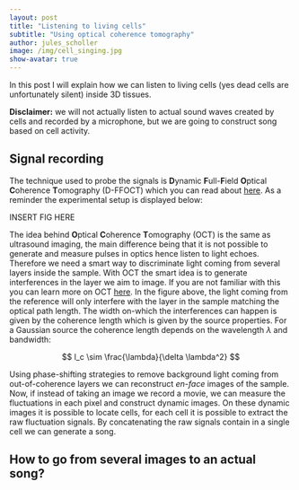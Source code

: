 ```yaml
---
layout: post
title: "Listening to living cells"
subtitle: "Using optical coherence tomography"
author: jules_scholler
image: /img/cell_singing.jpg
show-avatar: true
---
```


In this post I will explain how we can listen to living cells (yes dead cells are unfortunately silent) inside 3D tissues.

**Disclaimer:** we will not actually listen to actual sound waves created by cells and recorded by a microphone, but we are going to construct song based on cell activity.

## Signal recording

The technique used to probe the signals is **D**ynamic **F**ull-**F**ield **O**ptical **C**oherence **T**omography (D-FFOCT) which you can read about [here](https://www.jscholler.com/2019-01-28-dffoct/). As a reminder the experimental setup is displayed below:

INSERT FIG HERE

The idea behind **O**ptical **C**oherence **T**omography (OCT) is the same as ultrasound imaging, the main difference being that it is not possible to generate and measure pulses in optics hence listen to light echoes. Therefore we need a smart way to discriminate light coming from several layers inside the sample. With OCT the smart idea is to generate interferences in the layer we aim to image. If you are not familiar with this you can learn more on OCT [here](https://www.jscholler.com/2019-01-28-ffoct/). In the figure above, the light coming from the reference will only interfere with the layer in the sample matching the optical path length. The width on-which the interferences can happen is given by the coherence length which is given by the source properties. For a Gaussian source the coherence length depends on the wavelength $\lambda$ and bandwidth:

$$ l_c \sim \frac{\lambda}{\delta \lambda^2} $$

Using phase-shifting strategies to remove background light coming from out-of-coherence layers we can reconstruct *en-face* images of the sample. Now, if instead of taking an image we record a movie, we can measure the fluctuations in each pixel and construct dynamic images. On these dynamic images it is possible to locate cells, for each cell it is possible to extract the raw fluctuation signals. By concatenating the raw signals contain in a single cell we can generate a song.

## How to go from several images to an actual song?
